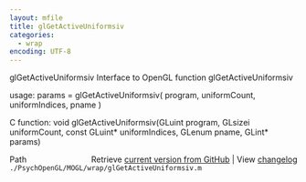 ```yaml
---
layout: mfile
title: glGetActiveUniformsiv
categories:
  - wrap
encoding: UTF-8
---
```


glGetActiveUniformsiv  Interface to OpenGL function glGetActiveUniformsiv

usage:  params = glGetActiveUniformsiv\( program, uniformCount, uniformIndices, pname \)

C function:  void glGetActiveUniformsiv\(GLuint program, GLsizei uniformCount, const GLuint\* uniformIndices, GLenum pname, GLint\* params\)


<div class="code_header" style="text-align:right;">
  <span style="float:left;">Path&nbsp;&nbsp;</span> <span class="counter">Retrieve <a href=
  "https://raw.github.com/Psychtoolbox-3/Psychtoolbox-3/beta/./PsychOpenGL/MOGL/wrap/glGetActiveUniformsiv.m">current version from GitHub</a> | View <a href=
  "https://github.com/Psychtoolbox-3/Psychtoolbox-3/commits/beta/./PsychOpenGL/MOGL/wrap/glGetActiveUniformsiv.m">changelog</a></span>
</div>
<div class="code">
  <code>./PsychOpenGL/MOGL/wrap/glGetActiveUniformsiv.m</code>
</div>
